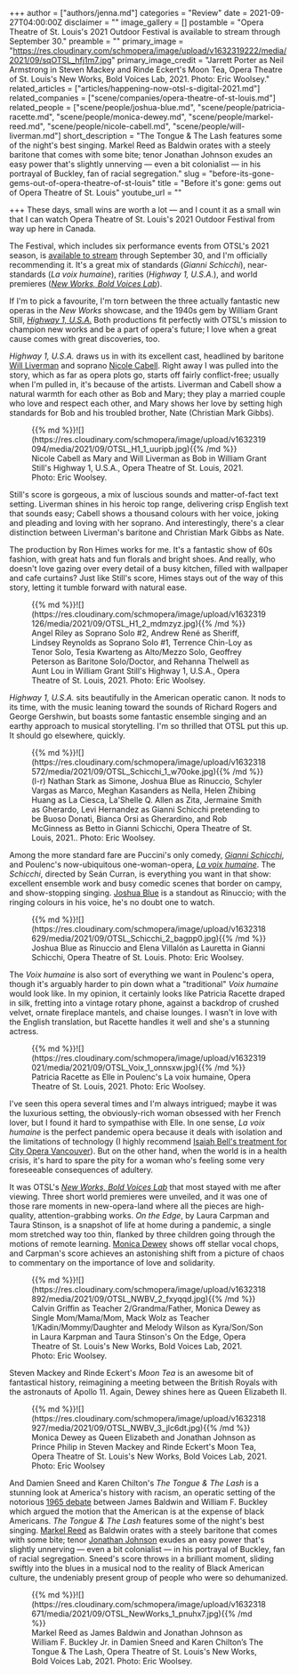 +++
author = ["authors/jenna.md"]
categories = "Review"
date = 2021-09-27T04:00:00Z
disclaimer = ""
image_gallery = []
postamble = "Opera Theatre of St. Louis's 2021 Outdoor Festival is available to stream through September 30."
preamble = ""
primary_image = "https://res.cloudinary.com/schmopera/image/upload/v1632319222/media/2021/09/sqOTSL_hfj1m7.jpg"
primary_image_credit = "Jarrett Porter as Neil Armstrong in Steven Mackey and Rinde Eckert's Moon Tea, Opera Theatre of St. Louis's New Works, Bold Voices Lab, 2021. Photo: Eric Woolsey."
related_articles = ["articles/happening-now-otsl-s-digital-2021.md"]
related_companies = ["scene/companies/opera-theatre-of-st-louis.md"]
related_people = ["scene/people/joshua-blue.md", "scene/people/patricia-racette.md", "scene/people/monica-dewey.md", "scene/people/markel-reed.md", "scene/people/nicole-cabell.md", "scene/people/will-liverman.md"]
short_description = "The Tongue & The Lash features some of the night's best singing. Markel Reed as Baldwin orates with a steely baritone that comes with some bite; tenor Jonathan Johnson exudes an easy power that's slightly unnerving — even a bit colonialist — in his portrayal of Buckley, fan of racial segregation."
slug = "before-its-gone-gems-out-of-opera-theatre-of-st-louis"
title = "Before it's gone: gems out of Opera Theatre of St. Louis"
youtube_url = ""

+++
These days, small wins are worth a lot — and I count it as a small win that I can watch Opera Theatre of St. Louis's 2021 Outdoor Festival from way up here in Canada.

The Festival, which includes six performance events from OTSL's 2021 season, is [available to stream](https://opera-stl.org/streaming) through September 30, and I'm officially recommending it. It's a great mix of standards (_Gianni Schicchi_), near-standards (_La voix humaine_), rarities (_Highway 1, U.S.A._), and world premieres ([_New Works, Bold Voices Lab_](https://opera-stl.org/nwbv-lab)).

If I'm to pick a favourite, I'm torn between the three actually fantastic new operas in the _New Works_ showcase, and the 1940s gem by William Grant Still, [_Highway 1, U.S.A._](https://opera-stl.org/highway) Both productions fit perfectly with OTSL's mission to champion new works and be a part of opera's future; I love when a great cause comes with great discoveries, too.

_Highway 1, U.S.A._ draws us in with its excellent cast, headlined by baritone [Will Liverman](/spotlight-on-will-liverman/) and soprano [Nicole Cabell](/talking-with-singers-nicole-cabell/). Right away I was pulled into the story, which as far as opera plots go, starts off fairly conflict-free; usually when I'm pulled in, it's because of the artists. Liverman and Cabell show a natural warmth for each other as Bob and Mary; they play a married couple who love and respect each other, and Mary shows her love by setting high standards for Bob and his troubled brother, Nate (Christian Mark Gibbs).

<figure data-type="image">{{% md %}}![](https://res.cloudinary.com/schmopera/image/upload/v1632319094/media/2021/09/OTSL_H1_1_uuripb.jpg){{% /md %}}

<figcaption>Nicole Cabell as Mary and Will Liverman as Bob in William Grant Still's Highway 1, U.S.A., Opera Theatre of St. Louis, 2021. Photo: Eric Woolsey.</figcaption>

</figure>

Still's score is gorgeous, a mix of luscious sounds and matter-of-fact text setting. Liverman shines in his heroic top range, delivering crisp English text that sounds easy; Cabell shows a thousand colours with her voice, joking and pleading and loving with her soprano. And interestingly, there's a clear distinction between Liverman's baritone and Christian Mark Gibbs as Nate.

The production by Ron Himes works for me. It's a fantastic show of 60s fashion, with great hats and fun florals and bright shoes. And really, who doesn't love gazing over every detail of a busy kitchen, filled with wallpaper and cafe curtains? Just like Still's score, Himes stays out of the way of this story, letting it tumble forward with natural ease.

<figure data-type="image">{{% md %}}![](https://res.cloudinary.com/schmopera/image/upload/v1632319126/media/2021/09/OTSL_H1_2_mdmzyz.jpg){{% /md %}}

<figcaption>Angel Riley as Soprano Solo #2, Andrew René as Sheriff, Lindsey Reynolds as Soprano Solo #1, Terrence Chin-Loy as Tenor Solo, Tesia Kwarteng as Alto/Mezzo Solo, Geoffrey Peterson as Baritone Solo/Doctor, and Rehanna Thelwell as Aunt Lou in William Grant Still's Highway 1, U.S.A., Opera Theatre of St. Louis, 2021. Photo: Eric Woolsey.</figcaption>

</figure>

_Highway 1, U.S.A._ sits beautifully in the American operatic canon. It nods to its time, with the music leaning toward the sounds of Richard Rogers and George Gershwin, but boasts some fantastic ensemble singing and an earthy approach to musical storytelling. I'm so thrilled that OTSL put this up. It should go elsewhere, quickly.

<figure data-type="image">{{% md %}}![](https://res.cloudinary.com/schmopera/image/upload/v1632318572/media/2021/09/OTSL_Schicchi_1_w70oke.jpg){{% /md %}}

<figcaption>(l-r) Nathan Stark as Simone, Joshua Blue as Rinuccio, Schyler Vargas as Marco, Meghan Kasanders as Nella, Helen Zhibing Huang as La Ciesca, La'Shelle Q. Allen as Zita, Jermaine Smith as Gherardo, Levi Hernandez as Gianni Schicchi pretending to be Buoso Donati, Bianca Orsi as Gherardino, and Rob McGinness as Betto in Gianni Schicchi, Opera Theatre of St. Louis, 2021.. Photo: Eric Woolsey.</figcaption>

</figure>

Among the more standard fare are Puccini's only comedy, [_Gianni Schicchi_](https://opera-stl.org/gianni), and Poulenc's now-ubiquitous one-woman-opera, [_La voix humaine_](https://opera-stl.org/voix). The _Schicchi_, directed by Seán Curran, is everything you want in that show: excellent ensemble work and busy comedic scenes that border on campy, and show-stopping singing. [Joshua Blue](/scene/people/joshua-blue/) is a standout as Rinuccio; with the ringing colours in his voice, he's no doubt one to watch.

<figure data-type="image">{{% md %}}![](https://res.cloudinary.com/schmopera/image/upload/v1632318629/media/2021/09/OTSL_Schicchi_2_bagpp0.jpg){{% /md %}}

<figcaption>Joshua Blue as Rinuccio and Elena Villalón as Lauretta in Gianni Schicchi, Opera Theatre of St. Louis. Photo: Eric Woolsey.</figcaption>

</figure>

The _Voix humaine_ is also sort of everything we want in Poulenc's opera, though it's arguably harder to pin down what a "traditional" _Voix humaine_ would look like. In my opinion, it certainly looks like Patricia Racette draped in silk, fretting into a vintage rotary phone, against a backdrop of crushed velvet, ornate fireplace mantels, and chaise lounges. I wasn't in love with the English translation, but Racette handles it well and she's a stunning actress.

<figure data-type="image">{{% md %}}![](https://res.cloudinary.com/schmopera/image/upload/v1632319021/media/2021/09/OTSL_Voix_1_onnsxw.jpg){{% /md %}}

<figcaption>Patricia Racette as Elle in Poulenc's La voix humaine, Opera Theatre of St. Louis, 2021. Photo: Eric Woolsey.</figcaption>

</figure>

I've seen this opera several times and I'm always intrigued; maybe it was the luxurious setting, the obviously-rich woman obsessed with her French lover, but I found it hard to sympathise with Elle. In one sense, _La voix humaine_ is the perfect pandemic opera because it deals with isolation and the limitations of technology (I highly recommend [Isaiah Bell's treatment for City Opera Vancouver](https://youtu.be/--Fqi-yCesQ)). But on the other hand, when the world is in a health crisis, it's hard to spare the pity for a woman who's feeling some very foreseeable consequences of adultery.

It was OTSL's [_New Works, Bold Voices Lab_](https://opera-stl.org/nwbv-lab) that most stayed with me after viewing. Three short world premieres were unveiled, and it was one of those rare moments in new-opera-land where all the pieces are high-quality, attention-grabbing works. _On the Edge_, by Laura Carpman and Taura Stinson, is a snapshot of life at home during a pandemic, a single mom stretched way too thin, flanked by three children going through the motions of remote learning. [Monica Dewey](/scene/people/monica-dewey/) shows off stellar vocal chops, and Carpman's score achieves an astonishing shift from a picture of chaos to commentary on the importance of love and solidarity.

<figure data-type="image">{{% md %}}![](https://res.cloudinary.com/schmopera/image/upload/v1632318892/media/2021/09/OTSL_NWBV_2_fxyqqd.jpg){{% /md %}}

<figcaption>Calvin Griffin as Teacher 2/Grandma/Father, Monica Dewey as Single Mom/Mama/Mom, Mack Wolz as Teacher 1/Kadin/Mommy/Daughter and Melody Wilson as Kyra/Son/Son in Laura Karpman and Taura Stinson's On the Edge, Opera Theatre of St. Louis's New Works, Bold Voices Lab, 2021. Photo: Eric Woolsey.</figcaption>

</figure>

Steven Mackey and Rinde Eckert's _Moon Tea_ is an awesome bit of fantastical history, reimagining a meeting between the British Royals with the astronauts of Apollo 11. Again, Dewey shines here as Queen Elizabeth II.

<figure data-type="image">{{% md %}}![](https://res.cloudinary.com/schmopera/image/upload/v1632318927/media/2021/09/OTSL_NWBV_3_jlc6dt.jpg){{% /md %}}

<figcaption>Monica Dewey as Queen Elizabeth and Jonathan Johnson as Prince Philip in Steven Mackey and Rinde Eckert's Moon Tea, Opera Theatre of St. Louis's New Works, Bold Voices Lab, 2021. Photo: Eric Woolsey</figcaption>

</figure>

And Damien Sneed and Karen Chilton's _The Tongue & The Lash_ is a stunning look at America's history with racism, an operatic setting of the notorious [1965 debate](https://www.theatlantic.com/entertainment/archive/2019/12/james-baldwin-william-f-buckley-debate/602695/) between James Baldwin and William F. Buckley which argued the motion that the American is at the expense of black Americans. _The Tongue & The Lash_ features some of the night's best singing. [Markel Reed](/scene/people/markel-reed/) as Baldwin orates with a steely baritone that comes with some bite; tenor [Jonathan Johnson](/scene/people/jonathan-johnson/) exudes an easy power that's slightly unnerving — even a bit colonialist — in his portrayal of Buckley, fan of racial segregation. Sneed's score throws in a brilliant moment, sliding swiftly into the blues in a musical nod to the reality of Black American culture, the undeniably present group of people who were so dehumanized.

<figure data-type="image">{{% md %}}![](https://res.cloudinary.com/schmopera/image/upload/v1632318671/media/2021/09/OTSL_NewWorks_1_pnuhx7.jpg){{% /md %}}

<figcaption>Markel Reed as James Baldwin and Jonathan Johnson as William F. Buckley Jr. in Damien Sneed and Karen Chilton’s The Tongue & The Lash, Opera Theatre of St. Louis's New Works, Bold Voices Lab, 2021. Photo: Eric Woolsey.</figcaption>

</figure>